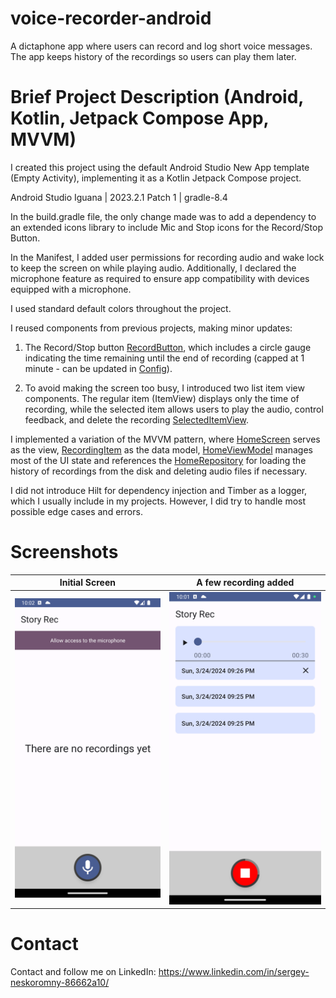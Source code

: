 # voice-recorder-android

A dictaphone app where users can record and log short voice messages. The app keeps history of the
recordings so users can play them later.

# Brief Project Description (Android, Kotlin, Jetpack Compose App, MVVM)

I created this project using the default Android Studio New App template (Empty Activity),
implementing it as a Kotlin Jetpack Compose project.

Android Studio Iguana | 2023.2.1 Patch 1 | gradle-8.4

In the build.gradle file, the only change made was to add a dependency to an extended icons library
to include Mic and Stop icons for the Record/Stop Button.

In the Manifest, I added user permissions for recording audio and wake lock to keep the screen on
while playing audio. Additionally, I declared the microphone feature as required to ensure app
compatibility with devices equipped with a microphone.

I used standard default colors throughout the project.

I reused components from previous projects, making minor updates:

1. The Record/Stop button [RecordButton](https://github.com/sergenes/voice-recorder-android/blob/main/app/src/main/java/com/sergey/nes/recorder/ui/components/RecordButton.kt), which includes a circle gauge indicating the time
   remaining until the end of recording (capped at 1 minute - can be updated in [Config](https://github.com/sergenes/voice-recorder-android/blob/main/app/src/main/java/com/sergey/nes/recorder/app/Config.kt)).

2. To avoid making the screen too busy, I introduced two list item view components. The regular
   item (ItemView) displays only the time of recording, while the selected item allows users to play
   the audio, control feedback, and delete the recording [SelectedItemView](https://github.com/sergenes/voice-recorder-android/blob/main/app/src/main/java/com/sergey/nes/recorder/ui/components/ItemViews.kt).

I implemented a variation of the MVVM pattern, where [HomeScreen](https://github.com/sergenes/voice-recorder-android/blob/main/app/src/main/java/com/sergey/nes/recorder/ui/home/HomeScreen.kt) serves as the view, [RecordingItem](https://github.com/sergenes/voice-recorder-android/blob/main/app/src/main/java/com/sergey/nes/recorder/models/DataModels.kt) as
the data model, [HomeViewModel](https://github.com/sergenes/voice-recorder-android/blob/main/app/src/main/java/com/sergey/nes/recorder/ui/home/HomeViewModel.kt) manages most of the UI state and references the [HomeRepository](https://github.com/sergenes/voice-recorder-android/blob/main/app/src/main/java/com/sergey/nes/recorder/ui/home/HomeRepository.kt) for
loading the history of recordings from the disk and deleting audio files if necessary.

I did not introduce Hilt for dependency injection and Timber as a logger, which I usually include in
my projects. However, I did try to handle most possible edge cases and errors.

# Screenshots

Initial Screen  | A few recording added
:-------------------------:|:-------------------------:
![Image](Screenshot_1.png) | ![Image](Screenshot_2.png)

Contact
=================================
Contact and follow me on LinkedIn: https://www.linkedin.com/in/sergey-neskoromny-86662a10/